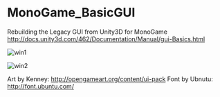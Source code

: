 # MonoGame_BasicGUI
Rebuilding the Legacy GUI from Unity3D for MonoGame
http://docs.unity3d.com/462/Documentation/Manual/gui-Basics.html

![win1](https://cloud.githubusercontent.com/assets/1466920/13222831/05fad2d0-d982-11e5-842f-cd21949e53d0.PNG)

![win2](https://cloud.githubusercontent.com/assets/1466920/13222026/5b19db8e-d97e-11e5-8911-0333db5cb034.PNG)

Art by Kenney:
http://opengameart.org/content/ui-pack
Font by Ubnutu:
http://font.ubuntu.com/
